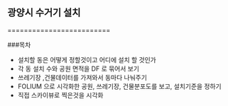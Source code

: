 ## 광양시 수거기 설치
=========================

###목차
+ 설치할 동은 어떻게 정할것이고 어디에 설치 할 것인가
+ 각 동 설치 수와 공원 면적을 DF 로 묶어서 보기
+ 쓰레기장 ,건물데이터를 가져와서 동마다 나눠주기
+ FOLIUM 으로 시각화한 공원, 쓰레기장, 건물분포도를 보고, 설치기준을 정하기
+ 직접 스카이뷰로 찍은것을 시각화

